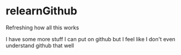 # relearnGithub
Refreshing how all this works

I have some more stuff I can put on github but I feel like I don't even understand github that well

